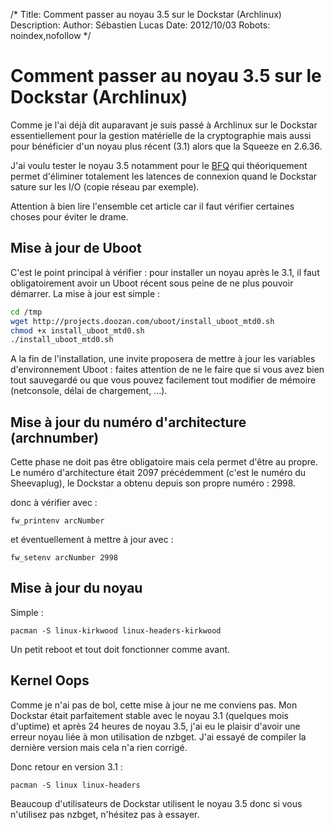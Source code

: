 /*
Title: Comment passer au noyau 3.5 sur le Dockstar (Archlinux)
Description: 
Author: Sébastien Lucas
Date: 2012/10/03
Robots: noindex,nofollow
*/
# Comment passer au noyau 3.5 sur le Dockstar (Archlinux)

Comme je l'ai déjà dit auparavant je suis passé à Archlinux sur le Dockstar essentiellement pour la gestion matérielle de la cryptographie mais aussi pour bénéficier d'un noyau plus récent (3.1) alors que la Squeeze en 2.6.36.

J'ai voulu tester le noyau 3.5 notamment pour le [BFQ](http://retis.sssup.it/~fabio/linux/bfq/) qui théoriquement permet d'éliminer totalement les latences de connexion quand le Dockstar sature sur les I/O (copie réseau par exemple). 

Attention à bien lire l'ensemble cet article car il faut vérifier certaines choses pour éviter le drame.

## Mise à jour de Uboot

C'est le point principal à vérifier : pour installer un noyau après le 3.1, il faut obligatoirement avoir un Uboot récent sous peine de ne plus pouvoir démarrer. La mise à jour est simple : 
```bash
cd /tmp
wget http://projects.doozan.com/uboot/install_uboot_mtd0.sh
chmod +x install_uboot_mtd0.sh
./install_uboot_mtd0.sh
```

A la fin de l'installation, une invite proposera de mettre à jour les variables d'environnement Uboot : faites attention de ne le faire que si vous avez bien tout sauvegardé ou que vous pouvez facilement tout modifier de mémoire (netconsole, délai de chargement, ...).
## Mise à jour du numéro d'architecture (archnumber)

Cette phase ne doit pas être obligatoire mais cela permet d'être au propre. Le numéro d'architecture était 2097 précédemment (c'est le numéro du Sheevaplug), le Dockstar a obtenu depuis son propre numéro : 2998.

donc à vérifier avec :
```
fw_printenv arcNumber 
```

et éventuellement à mettre à jour avec :
```
fw_setenv arcNumber 2998
```
## Mise à jour du noyau

Simple : 
```
pacman -S linux-kirkwood linux-headers-kirkwood
```

Un petit reboot et tout doit fonctionner comme avant.
## Kernel Oops

Comme je n'ai pas de bol, cette mise à jour ne me conviens pas. Mon Dockstar était parfaitement stable avec le noyau 3.1 (quelques mois d'uptime) et après 24 heures de noyau 3.5, j'ai eu le plaisir d'avoir une erreur noyau liée à mon utilisation de nzbget. J'ai essayé de compiler la dernière version mais cela n'a rien corrigé.

Donc retour en version 3.1 :
```
pacman -S linux linux-headers
```

Beaucoup d'utilisateurs de Dockstar utilisent le noyau 3.5 donc si vous n'utilisez pas nzbget, n'hésitez pas à essayer.
